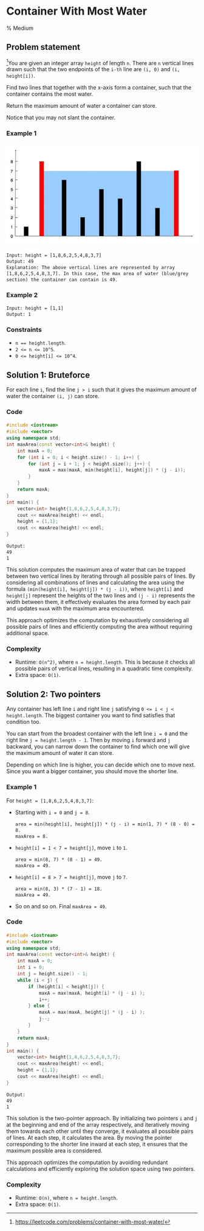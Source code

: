 # Container With Most Water
% Medium
## Problem statement

[^url]You are given an integer array `height` of length `n`. There are `n` vertical lines drawn such that the two endpoints of the `i-th` line are `(i, 0)` and `(i, height[i])`.

Find two lines that together with the x-axis form a container, such that the container contains the most water.

Return the maximum amount of water a container can store.

Notice that you may not slant the container.

[^url]: https://leetcode.com/problems/container-with-most-water/

### Example 1


![The lines of Example 1 and the resulting maximum container](11_question_11.jpg)
```text
Input: height = [1,8,6,2,5,4,8,3,7]
Output: 49
Explanation: The above vertical lines are represented by array [1,8,6,2,5,4,8,3,7]. In this case, the max area of water (blue/grey section) the container can contain is 49.
```

### Example 2
```text
Input: height = [1,1]
Output: 1
``` 

### Constraints

* `n == height.length`.
* `2 <= n <= 10^5`.
* `0 <= height[i] <= 10^4`.

## Solution 1: Bruteforce

For each line `i`, find the line `j > i` such that it gives the maximum amount of water the container `(i, j)` can store.

### Code

```cpp
#include <iostream>
#include <vector>
using namespace std;
int maxArea(const vector<int>& height) {
    int maxA = 0;
    for (int i = 0; i < height.size() - 1; i++) {
        for (int j = i + 1; j < height.size(); j++) {
            maxA = max(maxA, min(height[i], height[j]) * (j - i));
        }
    }
    return maxA;
}
int main() {
    vector<int> height{1,8,6,2,5,4,8,3,7};
    cout << maxArea(height) << endl;
    height = {1,1};
    cout << maxArea(height) << endl;
}
```
```text
Output:
49
1
```

This solution computes the maximum area of water that can be trapped between two vertical lines by iterating through all possible pairs of lines. 
By considering all combinations of lines and calculating the area using the formula `(min(height[i], height[j]) * (j - i))`, where `height[i]` and `height[j]` represent the heights of the two lines and `(j - i)` represents the width between them, it effectively evaluates the area formed by each pair and updates `maxA` with the maximum area encountered. 

This approach optimizes the computation by exhaustively considering all possible pairs of lines and efficiently computing the area without requiring additional space.

### Complexity

* Runtime: `O(n^2)`, where `n = height.length`. This is because it checks all possible pairs of vertical lines, resulting in a quadratic time complexity.
* Extra space: `O(1)`.

## Solution 2: Two pointers

Any container has left line `i` and right line `j` satisfying `0 <= i < j < height.length`. The biggest container you want to find satisfies that condition too.

You can start from the broadest container with the left line `i = 0` and the right line `j = height.length - 1`. Then by moving `i` forward and `j` backward, you can narrow down the container to find which one will give the maximum amount of water it can store.

Depending on which line is higher, you can decide which one to move next. Since you want a bigger container, you should move the shorter line.

### Example 1
For `height = [1,8,6,2,5,4,8,3,7]`:
- Starting with `i = 0` and `j = 8`.

    ```text
    area = min(height[i], height[j]) * (j - i) = min(1, 7) * (8 - 0) = 8.
    maxArea = 8.
    ```
- `height[i] = 1 < 7 = height[j]`, move `i` to `1`.

    ```text
    area = min(8, 7) * (8 - 1) = 49.
    maxArea = 49.
    ```
- `height[i] = 8 > 7 = height[j]`, move `j` to `7`.

    ```text
    area = min(8, 3) * (7 - 1) = 18.
    maxArea = 49.
    ```
- So on and so on. Final `maxArea = 49`.

### Code

```cpp
#include <iostream>
#include <vector>
using namespace std;
int maxArea(const vector<int>& height) {
    int maxA = 0;
    int i = 0;
    int j = height.size() - 1;
    while (i < j) {
        if (height[i] < height[j]) {
            maxA = max(maxA, height[i] * (j - i) );
            i++;
        } else {
            maxA = max(maxA, height[j] * (j - i) );
            j--;
        }
    }
    return maxA;
}
int main() {
    vector<int> height{1,8,6,2,5,4,8,3,7};
    cout << maxArea(height) << endl;
    height = {1,1};
    cout << maxArea(height) << endl;
}
```
```text
Output:
49
1
```

This solution is the two-pointer approach. By initializing two pointers `i` and `j` at the beginning and end of the array respectively, and iteratively moving them towards each other until they converge, it evaluates all possible pairs of lines. At each step, it calculates the area. By moving the pointer corresponding to the shorter line inward at each step, it ensures that the maximum possible area is considered. 

This approach optimizes the computation by avoiding redundant calculations and efficiently exploring the solution space using two pointers.

### Complexity

* Runtime: `O(n)`, where `n = height.length`.
* Extra space: `O(1)`.
